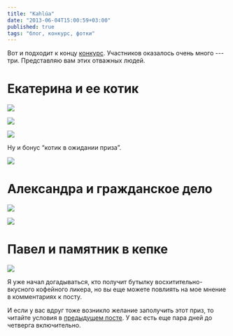```yaml
---
title: "Kahlúa"
date: "2013-06-04T15:00:59+03:00"
published: true
tags: "блог, конкурс, фотки"
---
```


Вот и подходит к концу [конкурс](http://dikmax.name/post/oneyear). Участников оказалось очень много --- три. Представляю вам этих отважных людей.

# Екатерина и ее котик

![](http://a51056ce8d9b948fb69e-8de36eb37b2366f5a76a776c3dee0b32.r42.cf1.rackcdn.com/kahlua_katya_1.jpg)

![](http://a51056ce8d9b948fb69e-8de36eb37b2366f5a76a776c3dee0b32.r42.cf1.rackcdn.com/kahlua_katya_2.jpg)

![](http://a51056ce8d9b948fb69e-8de36eb37b2366f5a76a776c3dee0b32.r42.cf1.rackcdn.com/kahlua_katya_3.jpg)

Ну и бонус “котик в ожидании приза”.

![](http://a51056ce8d9b948fb69e-8de36eb37b2366f5a76a776c3dee0b32.r42.cf1.rackcdn.com/kahlua_katya_4.jpg)

# Александра и гражданское дело

![](http://a51056ce8d9b948fb69e-8de36eb37b2366f5a76a776c3dee0b32.r42.cf1.rackcdn.com/kahlua_alex_1.jpg)

![](http://a51056ce8d9b948fb69e-8de36eb37b2366f5a76a776c3dee0b32.r42.cf1.rackcdn.com/kahlua_alex_2.jpg)

# Павел и памятник в кепке

![](http://a51056ce8d9b948fb69e-8de36eb37b2366f5a76a776c3dee0b32.r42.cf1.rackcdn.com/kahlua_pavel_1.jpg)

Я уже начал догадываться, кто получит бутылку восхитительно-вкусного кофейного ликера, но вы еще можете повлиять на мое мнение в комментариях к посту.

И если у вас вдруг тоже возникло желание заполучить этот приз, то читайте условия в [предыдущем посте](http://dikmax.name/post/oneyear). У вас есть еще пара дней до четверга включительно.
